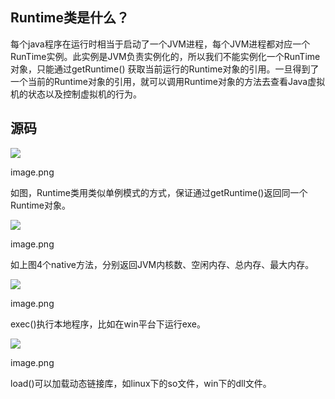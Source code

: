 ## Runtime类是什么？

每个java程序在运行时相当于启动了一个JVM进程，每个JVM进程都对应一个RunTime实例。此实例是JVM负责实例化的，所以我们不能实例化一个RunTime对象，只能通过getRuntime() 获取当前运行的Runtime对象的引用。一旦得到了一个当前的Runtime对象的引用，就可以调用Runtime对象的方法去查看Java虚拟机的状态以及控制虚拟机的行为。

## 源码

![](https://upload-images.jianshu.io/upload_images/8573125-83e2f44de3c242c1.png?imageMogr2/auto-orient/strip|imageView2/2/w/894/format/webp)

image.png  

如图，Runtime类用类似单例模式的方式，保证通过getRuntime()返回同一个Runtime对象。  

![](https://upload-images.jianshu.io/upload_images/8573125-45d81fc3c67ad545.png?imageMogr2/auto-orient/strip|imageView2/2/w/311/format/webp)

image.png  

如上图4个native方法，分别返回JVM内核数、空闲内存、总内存、最大内存。

![](https://upload-images.jianshu.io/upload_images/8573125-568ca87e98213e2b.png?imageMogr2/auto-orient/strip|imageView2/2/w/314/format/webp)

image.png  

exec()执行本地程序，比如在win平台下运行exe。  

![](https://upload-images.jianshu.io/upload_images/8573125-27391ba15089f0e6.png?imageMogr2/auto-orient/strip|imageView2/2/w/317/format/webp)

image.png  

load()可以加载动态链接库，如linux下的so文件，win下的dll文件。